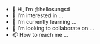 - 👋 Hi, I’m @hellosungsd
- 👀 I’m interested in ...
- 🌱 I’m currently learning ...
- 💞️ I’m looking to collaborate on ...
- 📫 How to reach me ...

<!---
hellosungsd/hellosungsd is a ✨ special ✨ repository because its `README.md` (this file) appears on your GitHub profile.
You can click the Preview link to take a look at your changes.
--->
